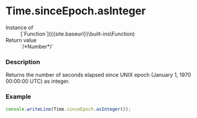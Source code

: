 # Time.sinceEpoch.asInteger

<dl>
<dt> Instance of </dt><dd markdown="1">
 [`Function`]({{site.baseurl}}\built-ins\Function) 
</dd>
<dt> Return value </dt><dd markdown="1">
 `/*Number*/` 
</dd>
</dl>

### Description

Returns the number of seconds elapsed since UNIX epoch 
(January 1, 1970 00:00:00 UTC) as integer.

### Example

```js
console.writeLine(Time.sinceEpoch.asInteger());
```

